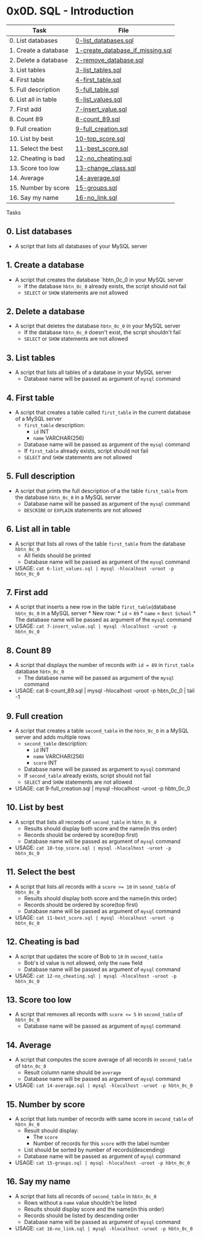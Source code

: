 # 0x0D. SQL - Introduction

| Task | File |
| ---- | ---- |
| 0. List databases | [0-list_databases.sql](./0-list_databases.sql) |
| 1. Create a database | [1-create_database_if_missing.sql](./1-create_database_if_missing.sql) |
| 2. Delete a database | [2-remove_database.sql](./2-remove_database.sql) |
| 3. List tables | [3-list_tables.sql](./3-list_tables.sql) |
| 4. First table | [4-first_table.sql](./4-first_table.sql) |
| 5. Full description | [5-full_table.sql](./5-full_table.sql) |
| 6. List all in table | [6-list_values.sql](./6-list_values.sql) |
| 7. First add | [7-insert_value.sql](./7-insert_value.sql) |
| 8. Count 89 | [8-count_89.sql](./8-count_89.sql) |
| 9. Full creation | [9-full_creation.sql](./9-full_creation.sql) |
| 10. List by best | [10-top_score.sql](./10-top_score.sql) |
| 11. Select the best | [11-best_score.sql](./11-best_score.sql) |
| 12. Cheating is bad | [12-no_cheating.sql](./12-no_cheating.sql) |
| 13. Score too low | [13-change_class.sql](./13-change_class.sql) |
| 14. Average | [14-average.sql](./14-average.sql) |
| 15. Number by score | [15-groups.sql](./15-groups.sql) |
| 16. Say my name | [16-no_link.sql](./16-no_link.sql) |

Tasks
## 0. List databases
* A script that lists all databases of your MySQL server
## 1. Create a database
* A script that creates the database `hbtn_0c_0 in your MySQL server
	* If the database `hbtn_0c_0` already exists, the script should not fail
	* `SELECT` or `SHOW` statements are not allowed
## 2. Delete a database
* A script that deletes the database `hbtn_0c_0` in your MySQL server
	* If the database `hbtn_0c_0` doesn't exist, the script shouldn't fail
	* `SELECT` or `SHOW` statements are not allowed
## 3. List tables
* A script that lists all tables of a database in your MySQL server
	* Database name will be passed as argument of `mysql` command
## 4. First table
* A script that creates a table called `first_table` in the current database of a MySQL server
	* `first_table` description:
		* `id` INT
		* `name` VARCHAR(256)
	* Database name will be passed as argument of the `mysql` command
	* If `first_table` already exists, script should not fail
	* `SELECT` and `SHOW` statements are not allowed
## 5. Full description
* A script that prints the full description of a the table `first_table` from the database `hbtn_0c_0` in a MySQL server
	* Database name will be passed as argument of the `mysql` command
	* `DESCRIBE` or `EXPLAIN` statements are not allowed
## 6. List all in table
* A script that lists all rows of the table `first_table` from the database `hbtn_0c_0`
	* All fields should be printed
	* Database name will be passed as argument of the `mysql` command
* USAGE: `cat 6-list_values.sql | mysql -hlocalhost -uroot -p hbtn_0c_0`
## 7. First add
* A script that inserts a new row in the table `first_table`(database `hbtn_0c_0` in a MySQL server
		* New row:
			* `id` = `89`
			* `name` = `Best School`
		* The database name will be passed as argument of the `mysql` command
* USAGE: `cat 7-insert_value.sql | mysql -hlocalhost -uroot -p hbtn_0c_0`
## 8. Count 89
* A script that displays the number of records with `id = 89` in `first_table` database `hbtn_0c_0`
	* The database name will be passed as argument of the `mysql` command
* USAGE: cat 8-count_89.sql | mysql -hlocalhost -uroot -p hbtn_0c_0 | tail -1
## 9. Full creation
* A script that creates a table `second_table` in the `hbtn_0c_0` in a MySQL server and adds multiple rows
	* `second_table` description:
		* `id` INT
		* `name` VARCHAR(256)
		* `score` INT
	* Database name will be passed as argument to `mysql` command
	* If `second_table` already exists, script should not fail
	* `SELECT` and `SHOW` statements are not allowed
* USAGE: cat 9-full_creation.sql | mysql -hlocalhost -uroot -p hbtn_0c_0
## 10. List by best
* A script that lists all records of `second_table` in `hbtn_0c_0`
	* Results should display both score and the name(in this order)
	* Records should be ordered by score(top first)
	* Database name will be passed as argument of `mysql` command
* USAGE: `cat 10-top_score.sql | mysql -hlocalhost -uroot -p hbtn_0c_0`
## 11. Select the best
* A script that lists all records with a `score >= 10` in `seond_table` of `hbtn_0c_0`
	* Results should display both score and the name(in this order)
	* Records should be ordered by score(top first)
	* Database name will be passed as argument of `mysql` command
* USAGE: `cat 11-best_score.sql | mysql -hlocalhost -uroot -p hbtn_0c_0`
## 12. Cheating is bad
* A script that updates the score of Bob to `10` in `second_table`
	* Bob's id value is not allowed, only the `name` field
	* Database name will be passed as argument of `mysql` command
* USAGE: `cat 12-no_cheating.sql | mysql -hlocalhost -uroot -p hbtn_0c_0`
## 13. Score too low
* A script that removes all records with `score <= 5` in `second_table` of `hbtn_0c_0`
	* Database name will be passed as argument of `mysql` command
## 14. Average
* A script that computes the score average of all records in `second_table` of `hbtn_0c_0`
	* Result column name should be `average`
	* Database name will be passed as argument of `mysql` command
* USAGE: `cat 14-average.sql | mysql -hlocalhost -uroot -p hbtn_0c_0`
## 15. Number by score
* A script that lists number of records with same score in `second_table` of `hbtn_0c_0`
	* Result should display:
		* The `score`
		* Number of records for this `score` with the label number
	* List should be sorted by number of records(descending)
	* Database name will be passed as argument of `mysql` command
* USAGE: `cat 15-groups.sql | mysql -hlocalhost -uroot -p hbtn_0c_0`
## 16. Say my name
* A script that lists all records of `second_table` in `hbtn_0c_0`
	* Rows without a `name` value shouldn't be listed
	* Results should display score and the name(in this order)
	* Records should be listed by descending order
	* Database name will be passed as argument of `mysql` command
* USAGE: `cat 16-no_link.sql | mysql -hlocalhost -uroot -p hbtn_0c_0`
